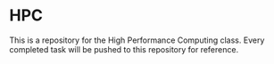 # HPC
This is a repository for the High Performance Computing class.
Every completed task will be pushed to this repository for reference.
